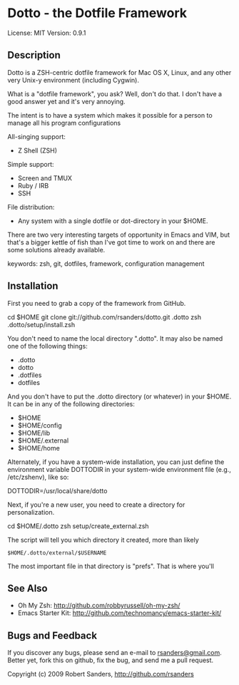 Dotto - the Dotfile Framework
=============================

License: MIT
Version: 0.9.1

Description
-----------

Dotto is a ZSH-centric dotfile framework for Mac OS X, Linux, and any other very
Unix-y environment (including Cygwin).  

What is a "dotfile framework", you ask?  Well, don't do that.  I don't have
a good answer yet and it's very annoying.

The intent is to have a system which makes it possible for a person to manage
all his program configurations

All-singing support:

* Z Shell (ZSH)
   
Simple support:

* Screen and TMUX
* Ruby / IRB
* SSH
   
File distribution:

* Any system with a single dotfile or dot-directory in your $HOME.

There are two very interesting targets of opportunity in Emacs and VIM,
but that's a bigger kettle of fish than I've got time to work on and there
are some solutions already available.

keywords: zsh, git, dotfiles, framework, configuration management

Installation
------------

First you need to grab a copy of the framework from GitHub.

  cd $HOME
  git clone git://github.com/rsanders/dotto.git .dotto
  zsh .dotto/setup/install.zsh

You don't need to name the local directory ".dotto".  It may also be named one of
the following things:

* .dotto
* dotto
* .dotfiles
* dotfiles

And you don't have to put the .dotto directory (or whatever) in your $HOME.  
It can be in any of the following directories:

* $HOME
* $HOME/config
* $HOME/lib
* $HOME/.external
* $HOME/home

Alternately, if you have a system-wide installation, you can just define
the environment variable DOTTODIR in your system-wide environment file (e.g.,
/etc/zshenv), like so:

  DOTTODIR=/usr/local/share/dotto

Next, if you're a new user, you need to create a directory for personalization.

  cd $HOME/.dotto
  zsh setup/create_external.zsh

The script will tell you which directory it created, more than likely 

  `$HOME/.dotto/external/$USERNAME`
  
The most important file in that directory is "prefs".  That is where you'll
  

See Also
--------

* Oh My Zsh: http://github.com/robbyrussell/oh-my-zsh/
* Emacs Starter Kit:  http://github.com/technomancy/emacs-starter-kit/

Bugs and Feedback
-----------------

If you discover any bugs, please send an e-mail to rsanders@gmail.com.  Better yet,
fork this on github, fix the bug, and send me a pull request.

Copyright (c) 2009 Robert Sanders, http://github.com/rsanders

